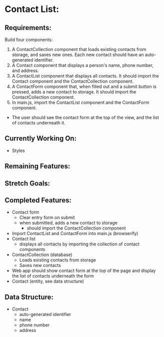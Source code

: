 # Contact List:

## Requirements:

Build four components:

1. A ContactCollection component that loads existing contacts from storage, and saves new ones. Each new contact should have an auto-generated identifier.
1. A Contact component that displays a person's name, phone number, and address.
1. A ContactList component that displays all contacts. It should import the Contact component and the ContactCollection component.
1. A ContactForm component that, when filled out and a submit button is pressed, adds a new contact to storage. It should import the ContactCollection component.
1. In main.js, import the ContactList component and the ContactForm component.
  * The user should see the contact form at the top of the view, and the list of contacts underneath it.

## Currently Working On:

* Styles

## Remaining Features:


## Stretch Goals:


## Completed Features:

* Contact form
  * Clear entry form on submit
  * when submitted, adds a new contact to storage
    * should import the ContactCollection component
* Import ContactList and ContactForm into main.js (browserify)
* Contact list
  * displays all contacts by importing the collection of contact components
* ContactCollection (database)
  * Loads existing contacts from storage
  * Saves new contacts
* Web app should show contact form at the top of the page and display the list of contacts underneath the form
* Contact (entity, see data structure)


## Data Structure:

* Contact
  * auto-generated identifier
  * name
  * phone number
  * address
